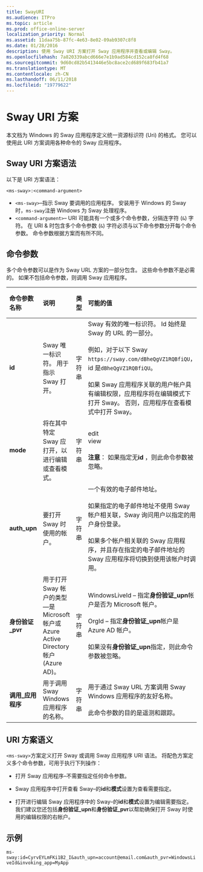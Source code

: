 ```yaml
---
title: SwayURI
ms.audience: ITPro
ms.topic: article
ms.prod: office-online-server
localization_priority: Normal
ms.assetid: 11daa75b-87fc-4e63-8e02-09ab9307c8f8
ms.date: 01/28/2016
description: 使用 Sway URI 方案打开 Sway 应用程序并查看或编辑 Sway。
ms.openlocfilehash: 7a820339abcd666e7e1b9ad584cd152ca8fd4f68
ms.sourcegitcommit: 9d60cd82b5413446e5bc8ace2cd689f683fb41a7
ms.translationtype: MT
ms.contentlocale: zh-CN
ms.lasthandoff: 06/11/2018
ms.locfileid: "19779622"
---
```

# <a name="sway-uri-scheme"></a>Sway URI 方案

本文档为 Windows 的 Sway 应用程序定义统一资源标识符 (Uri) 的格式。 您可以使用此 URI 方案调用各种命令的 Sway 应用程序。

## <a name="sway-uri-scheme-syntax"></a>Sway URI 方案语法

以下是 URI 方案语法：

`<ms-sway>:<command-argument>`

- `<ms-sway>`&ndash;指示 Sway 要调用的应用程序。 安装用于 Windows 的 Sway 时，`ms-sway`注册 Windows 为 Sway 处理程序。
- `<command-argument>`&ndash; URI 可能具有一个或多个命令参数，分隔连字符 (`&`) 字符。 在 URI & 时包含多个命令参数 (`&`) 字符必须与以下命令参数分开每个命令参数。 命令参数根据方案而有所不同。 

## <a name="command-arguments"></a>命令参数

多个命令参数可以是作为 Sway URL 方案的一部分包含。 这些命令参数不是必需的。 如果不包括命令参数，则调用 Sway 应用程序。

|命令参数名称|说明|类型|可能的值|是否必需？|
|:-----|:-----|:-----|:-----|:-----|
|**id**|Sway 唯一标识符。 用于指示 Sway 打开。|字符串|Sway 有效的唯一标识符。 Id 始终是 Sway 的 URL 的一部分。<br/><br/>例如，对于以下 Sway `https://sway.com/dBheQgVZ1RQBfiQU`，id 是`dBheQgVZ1RQBfiQU`。<br/><br/>如果 Sway 应用程序关联的用户帐户具有编辑权限，应用程序将在编辑模式下打开 Sway。 否则，应用程序在查看模式中打开 Sway。|否|
|**mode**|将在其中特定 Sway 应打开，以进行编辑或查看模式。|字符串|edit<br/>view<br/><br/>**注意**： 如果指定无**id** ，则此命令参数被忽略。|否|
|**auth_upn**|要打开 Sway 时使用的帐户。|字符串|一个有效的电子邮件地址。<br/><br/>如果指定的电子邮件地址不使用 Sway 帐户相关联，Sway 询问用户以指定的用户身份登录。<br/><br/>如果多个帐户相关联的 Sway 应用程序，并且存在指定的电子邮件地址的 Sway 应用程序将切换到使用该帐户时调用。|否|
|**身份验证\_pvr**|用于打开 Sway 帐户的类型&mdash;是 Microsoft 帐户或 Azure Active Directory 帐户 (Azure AD)。|字符串|WindowsLiveId – 指定**身份验证\_upn**帐户是否为 Microsoft 帐户。<br/><br/>OrgId – 指定**身份验证\_upn**帐户是 Azure AD 帐户。<br/><br/>如果没有**身份验证\_upn**指定，则此命令参数被忽略。|否|
|**调用\_应用程序**|用于调用 Sway Windows 应用程序的名称。|字符串|用于通过 Sway URL 方案调用 Sway Windows 应用程序的友好名称。<br/><br/>此命令参数的目的是遥测和跟踪。|否|

## <a name="uri-scheme-semantics"></a>URI 方案语义

`<ms-sway>`方案定义打开 Sway 或调用 Sway 应用程序 URI 语法。 将配色方案定义多个命令参数，可用于执行下列操作： 

- 打开 Sway 应用程序&ndash;不需要指定任何命令参数。 

- Sway 应用程序中打开查看 Sway&ndash;的**id**和**模式**设置为查看需要指定。 

- 打开进行编辑 Sway 应用程序中的 Sway&ndash;的**id**和**模式**设置为编辑需要指定。 我们建议您还包括**身份验证\_upn**和**身份验证\_pvr**以帮助确保打开 Sway 时使用的编辑权限的右帐户。  

## <a name="example"></a>示例

`ms-sway:id=CyrvEYLmFKi1B2_I&auth_upn=account@email.com&auth_pvr=WindowsLiveId&invoking_app=MyApp` 


